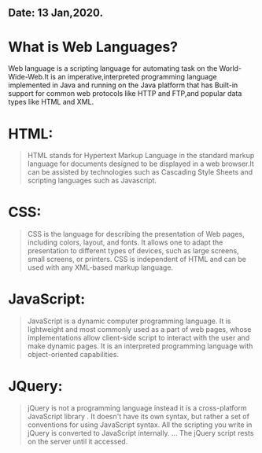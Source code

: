 ## Date: 13 Jan,2020.

# What is Web Languages?
Web language is a scripting language for automating task on the World-Wide-Web.It is an imperative,interpreted programming language implemented in Java and running on the Java platform that has Built-in support
for common web protocols like HTTP and FTP,and popular data types like HTML and XML.

# HTML:
> HTML stands for Hypertext Markup Language in the standard markup language for documents designed to be displayed in a web browser.It can be assisted by technologies such as Cascading Style Sheets and scripting languages such as Javascript.

# CSS:
> CSS is the language for describing the presentation of Web pages, including colors, layout, and fonts. It allows one to adapt the presentation to different types of devices, such as large screens, small screens, or printers. CSS is independent of HTML and can be used with any XML-based markup language.

# JavaScript:
> JavaScript is a dynamic computer programming language. It is lightweight and most commonly used as a part of web pages, whose implementations allow client-side script to interact with the user and make dynamic pages. It is an interpreted programming language with object-oriented capabilities.

# JQuery:
> jQuery is not a programming language instead it is a cross-platform JavaScript library . It doesn't have its own syntax, but rather a set of conventions for using JavaScript syntax. All the scripting you write in jQuery is converted to JavaScript internally. ... The jQuery script rests on the server until it accessed.

